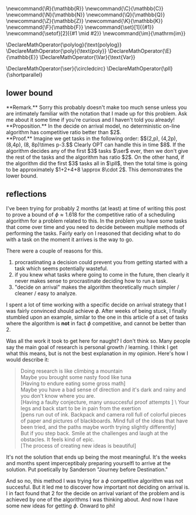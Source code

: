 \newcommand{\R}{\mathbb{R}}
\newcommand{\C}{\mathbb{C}}
\newcommand{\N}{\mathbb{N}}
\newcommand{\Q}{\mathbb{Q}}
\newcommand{\Z}{\mathbb{Z}}
\newcommand{\K}{\mathbb{K}}
\newcommand{\F}{\mathbb{F}}
\newcommand{\set}[1]{\{#1\}}
\newcommand{\setof}[2]{\{#1 \mid #2\}}
\newcommand{\im}{\mathrm{im}}

\DeclareMathOperator{\polylog}{\text{polylog}}
\DeclareMathOperator{\poly}{\text{poly}}
\DeclareMathOperator{\E}{\mathbb{E}}
\DeclareMathOperator{\Var}{\text{Var}}

\DeclareMathOperator{\ser}{\circledcirc}
\DeclareMathOperator{\pll}{\shortparallel}

## lower bound
<div class="rmk envbox">**Remark.**
Sorry this probably doesn't make too much sense unless you are
intimately familiar with the notation that I made up for this
problem. Ask me about it some time if you're curious and I
haven't told you already!
</div>

<div class="prop envbox">**Proposition.**
  In the decide on arrival model, no deterministic on-line
  algorithm has competitive ratio better than $2$.
</div>
<div class="pf envbox">**Proof.**
  Imagine we get tasks in the following order: 
  $$(2,p), (4,2p), (8,4p), (8, 8p)\times p-3.$$
  Clearly OPT can handle this in time $8$.
  If the algorithm decides any of the first $3$ tasks $\ser$
  ever, then we don't give the rest of the tasks and the
  algorithm has ratio $2$. 
  On the other hand, if the algorithm did the first $3$ tasks all
  in $\pll$, then the total time is going to be approximately
  $1+2+4+8 \approx 8\cdot 2$. This demonstrates the lower bound. 
</div>

## reflections

I've been trying for probably 2 months (at least) at time of
writing this post to prove a bound of $\phi \approx 1.618$ for
the competitive ratio of a scheduling algorithm for a problem
related to this.
In the problem you have some tasks that come over time and you
need to decide between multiple methods of performing the tasks.
Fairly early on I reasoned that deciding what to do with a task
on the moment it arrives is the way to go.

There were a couple of reasons for this.
1. procrastinating a decision could prevent you from getting
started with a task which seems potentially wasteful.
2. if you knew what tasks where going to come in the future, then
   clearly it never makes sense to procrastinate deciding how to
   run a task.
3. "decide on arrival" makes the algorithm theoretically much
   simpler / cleaner / easy to analyze.

I spent a lot of time working with a specific decide on arrival
  strategy that I was fairly convinced should achieve $\phi$. 
After weeks of being stuck, I finally stumbled upon an example,
similar to the one in this article of a set of tasks where the
algorithm is **not** in fact $\phi$ competitive, and cannot be
better than $2$.

Was all the work it took to get here for naught?
I don't think so. 
Many people say the main goal of research is personal growth /
learning. I think I get what this means, but is not the best
explanation in my opinion. Here's how I would describe it:

> Doing research is like climbing a mountain \
> Maybe you brought some nasty food like tuna \
> [Having to endure eating some gross math] \
> Maybe you have a bad sense of direction and it's dark and rainy
and you don't know where you are. \
> [Having a faulty conjecture, many
unsuccesful proof attempts ] \ 
> Your legs and back start to be in pain from the exertion \
> [pens run out of ink. Backpack and camera roll full of colorful
pieces of paper and pictures of blackboards. Mind full of the
ideas that have been tried, and the paths maybe worth trying
slightly differently] \
> But if you step back. Smile at the challenges and laugh at the
obstacles. It feels kind of epic. \
> [The process of creating new ideas is beautiful]

It's not the solution that ends up being the most meaningful.
It's the weeks and months spent imperceptibaly preparing
yourselfl to arrive at the solution. Put poetically by Sanderson
"Journey before Destination."

And so no, this method I was trying for a $\phi$ competitive
algorithm was not succesful. But it led me to discover how
important not deciding on arrival is. I in fact found that $2$
for the decide on arrival variant of the problem and is achieved
by one of the algorithms I was thinking about.
And now I have some new ideas for getting $\phi$. 
Onward to phi!

